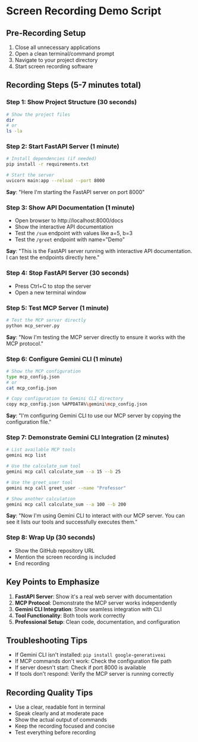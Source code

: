 # Screen Recording Demo Script

## Pre-Recording Setup
1. Close all unnecessary applications
2. Open a clean terminal/command prompt
3. Navigate to your project directory
4. Start screen recording software

## Recording Steps (5-7 minutes total)

### Step 1: Show Project Structure (30 seconds)
```bash
# Show the project files
dir
# or
ls -la
```

### Step 2: Start FastAPI Server (1 minute)
```bash
# Install dependencies (if needed)
pip install -r requirements.txt

# Start the server
uvicorn main:app --reload --port 8000
```

**Say**: "Here I'm starting the FastAPI server on port 8000"

### Step 3: Show API Documentation (1 minute)
- Open browser to http://localhost:8000/docs
- Show the interactive API documentation
- Test the `/sum` endpoint with values like a=5, b=3
- Test the `/greet` endpoint with name="Demo"

**Say**: "This is the FastAPI server running with interactive API documentation. I can test the endpoints directly here."

### Step 4: Stop FastAPI Server (30 seconds)
- Press Ctrl+C to stop the server
- Open a new terminal window

### Step 5: Test MCP Server (1 minute)
```bash
# Test the MCP server directly
python mcp_server.py
```

**Say**: "Now I'm testing the MCP server directly to ensure it works with the MCP protocol."

### Step 6: Configure Gemini CLI (1 minute)
```bash
# Show the MCP configuration
type mcp_config.json
# or
cat mcp_config.json

# Copy configuration to Gemini CLI directory
copy mcp_config.json %APPDATA%\gemini\mcp_config.json
```

**Say**: "I'm configuring Gemini CLI to use our MCP server by copying the configuration file."

### Step 7: Demonstrate Gemini CLI Integration (2 minutes)
```bash
# List available MCP tools
gemini mcp list

# Use the calculate_sum tool
gemini mcp call calculate_sum --a 15 --b 25

# Use the greet_user tool
gemini mcp call greet_user --name "Professor"

# Show another calculation
gemini mcp call calculate_sum --a 100 --b 200
```

**Say**: "Now I'm using Gemini CLI to interact with our MCP server. You can see it lists our tools and successfully executes them."

### Step 8: Wrap Up (30 seconds)
- Show the GitHub repository URL
- Mention the screen recording is included
- End recording

## Key Points to Emphasize

1. **FastAPI Server**: Show it's a real web server with documentation
2. **MCP Protocol**: Demonstrate the MCP server works independently
3. **Gemini CLI Integration**: Show seamless integration with CLI
4. **Tool Functionality**: Both tools work correctly
5. **Professional Setup**: Clean code, documentation, and configuration

## Troubleshooting Tips

- If Gemini CLI isn't installed: `pip install google-generativeai`
- If MCP commands don't work: Check the configuration file path
- If server doesn't start: Check if port 8000 is available
- If tools don't respond: Verify the MCP server is running correctly

## Recording Quality Tips

- Use a clear, readable font in terminal
- Speak clearly and at moderate pace
- Show the actual output of commands
- Keep the recording focused and concise
- Test everything before recording
